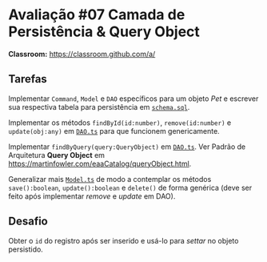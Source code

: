 # Avaliação #07 Camada de Persistência & Query Object

**Classroom:** <https://classroom.github.com/a/>

## Tarefas

Implementar `Command`, `Model` e `DAO` específicos para um objeto _Pet_ e escrever sua respectiva tabela para persistência em [`schema.sql`](webservice/schema.sql).

Implementar os métodos `findById(id:number)`, `remove(id:number)` e `update(obj:any)` em [`DAO.ts`](webservice/src/Persistence/DAO.ts) para que funcionem genericamente.

Implementar `findByQuery(query:QueryObject)` em [`DAO.ts`](webservice/src/Persistence/DAO.ts). Ver Padrão de Arquitetura **Query Object** em <https://martinfowler.com/eaaCatalog/queryObject.html>.

Generalizar mais [`Model.ts`](webservice/src/Model/Model.ts) de modo a contemplar os métodos `save():boolean`, `update():boolean` e `delete()` de forma genérica (deve ser feito após implementar _remove_ e _update_ em DAO).

## Desafio

Obter o `id` do registro após ser inserido e usá-lo para _settar_ no objeto persistido.
